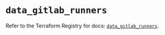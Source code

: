 # `data_gitlab_runners`

Refer to the Terraform Registry for docs: [`data_gitlab_runners`](https://registry.terraform.io/providers/gitlabhq/gitlab/17.7.1/docs/data-sources/runners).
